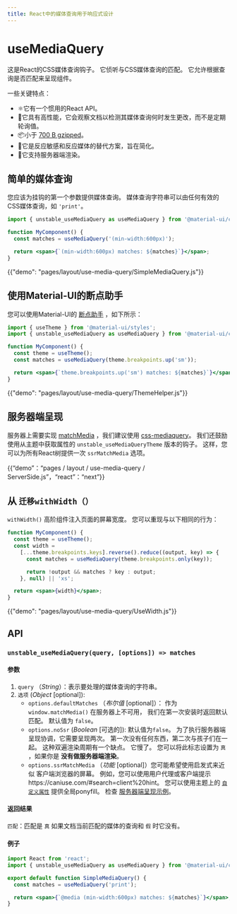 ```yaml
---
title: React中的媒体查询用于响应式设计
---
```

# useMediaQuery

<p class="description">这是React的CSS媒体查询钩子。 它侦听与CSS媒体查询的匹配。 它允许根据查询是否匹配来呈现组件。</p>

一些关键特点：

- ⚛️它有一个惯用的React API。
- 🚀它具有高性能，它会观察文档以检测其媒体查询何时发生更改，而不是定期轮询值。
- 📦小于 [700 B gzipped](https://github.com/mui-org/material-ui/blob/master/.size-limit.js)。
- 💄它是反应敏感和反应媒体的替代方案，旨在简化。
- 🤖它支持服务器端渲染。

## 简单的媒体查询

您应该为挂钩的第一个参数提供媒体查询。 媒体查询字符串可以由任何有效的CSS媒体查询，如 `'print'`。

```jsx
import { unstable_useMediaQuery as useMediaQuery } from '@material-ui/core/useMediaQuery';

function MyComponent() {
  const matches = useMediaQuery('(min-width:600px)');

  return <span>{`(min-width:600px) matches: ${matches}`}</span>;
}
```

{{"demo": "pages/layout/use-media-query/SimpleMediaQuery.js"}}

## 使用Material-UI的断点助手

您可以使用Material-UI的 [断点助手](/layout/breakpoints/) ，如下所示：

```jsx
import { useTheme } from '@material-ui/styles';
import { unstable_useMediaQuery as useMediaQuery } from '@material-ui/core/useMediaQuery';

function MyComponent() {
  const theme = useTheme();
  const matches = useMediaQuery(theme.breakpoints.up('sm'));

  return <span>{`theme.breakpoints.up('sm') matches: ${matches}`}</span>;
}
```

{{"demo": "pages/layout/use-media-query/ThemeHelper.js"}}

## 服务器端呈现

服务器上需要实现 [matchMedia](https://developer.mozilla.org/en-US/docs/Web/API/Window/matchMedia) ，我们建议使用 [css-mediaquery](https://github.com/ericf/css-mediaquery)。 我们还鼓励使用从主题中获取属性的 `unstable_useMediaQueryTheme` 版本的钩子。 这样，您可以为所有React树提供一次 `ssrMatchMedia` 选项。

{{“demo”：“pages / layout / use-media-query / ServerSide.js”，“react”：“next”}}

## 从 `迁移withWidth（）`

`withWidth()` 高阶组件注入页面的屏幕宽度。 您可以重现与以下相同的行为：

```jsx
function MyComponent() {
  const theme = useTheme();
  const width =
    [...theme.breakpoints.keys].reverse().reduce((output, key) => {
      const matches = useMediaQuery(theme.breakpoints.only(key));

      return !output && matches ? key : output;
    }, null) || 'xs';

  return <span>{width}</span>;
}
```

{{"demo": "pages/layout/use-media-query/UseWidth.js"}}

## API

### `unstable_useMediaQuery(query, [options]) => matches`

#### 参数

1. `query` （*String*）：表示要处理的媒体查询的字符串。
2. `选项` (*Object* [optional]):
    - `options.defaultMatches` （*布尔值* [optional]）： 作为 `window.matchMedia()` 在服务器上不可用， 我们在第一次安装时返回默认匹配。 默认值为 `false`。
    - `options.noSsr` (*Boolean* [可选的]): 默认值为`false`。 为了执行服务器端呈现协调，它需要呈现两次。 第一次没有任何东西，第二次与孩子们在一起。 这种双遍渲染周期有一个缺点。 它慢了。 您可以将此标志设置为 `真` ，如果你是 **没有做服务器端渲染**。
    - `options.ssrMatchMedia` （*功能* [optional]）您可能希望使用启发式来近似 客户端浏览器的屏幕。 例如，您可以使用用户代理或客户端提示https://caniuse.com/#search=client%20hint。 您可以使用主题上的 [`自定义属性`](/customization/themes/#properties) 提供全局ponyfill。 检查 [服务器端呈现示例](#server-side-rendering)。

#### 返回结果

`匹配`：匹配是 `真` 如果文档当前匹配的媒体的查询和 `假` 时它没有。

#### 例子

```jsx
import React from 'react';
import { unstable_useMediaQuery as useMediaQuery } from '@material-ui/core/useMediaQuery';

export default function SimpleMediaQuery() {
  const matches = useMediaQuery('print');

  return <span>{`@media (min-width:600px) matches: ${matches}`}</span>;
}
```
